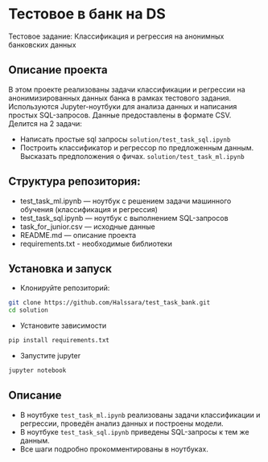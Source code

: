 # Тестовое в банк на DS

Тестовое задание: Классификация и регрессия на анонимных банковских данных

## Описание проекта

В этом проекте реализованы задачи классификации и регрессии на анонимизированных данных банка в рамках тестового задания. Используются Jupyter-ноутбуки для анализа данных и написания простых SQL-запросов. Данные предоставлены в формате CSV.
Делится на 2 задачи:
- Написать простые sql запросы `solution/test_task_sql.ipynb`
- Построить классификатор и регрессор по предложенным данным. Высказать предположения о фичах. `solution/test_task_ml.ipynb`

## Структура репозитория:
- test_task_ml.ipynb — ноутбук с решением задачи машинного обучения (классификация и регрессия)
- test_task_sql.ipynb — ноутбук с выполнением SQL-запросов
- task_for_junior.csv — исходные данные
- README.md — описание проекта
- requirements.txt - необходимые библиотеки
  
## Установка и запуск
- Клонируйте репозиторий:
``` bash
git clone https://github.com/Halssara/test_task_bank.git
cd solution
```

- Установите зависимости
``` bash
pip install requirements.txt
```

- Запустите jupyter
``` bash
jupyter notebook
```

## Описание
- В ноутбуке `test_task_ml.ipynb` реализованы задачи классификации и регрессии, проведён анализ данных и построены модели.
- В ноутбуке `test_task_sql.ipynb` приведены SQL-запросы к тем же данным.
- Все шаги подробно прокомментированы в ноутбуках.
